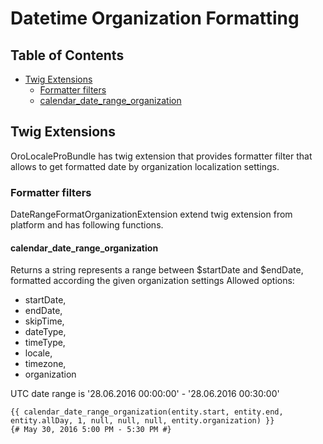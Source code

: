Datetime Organization Formatting
============================

Table of Contents
-----------------
  - [Twig Extensions](#twig-extensions)
    - [Formatter filters](#formatter-filters)
    - [calendar_date_range_organization](#calendar_date_range_organization)

Twig Extensions
---------------

OroLocaleProBundle has twig extension that provides formatter filter that allows to get formatted date by organization localization settings.

### Formatter filters

DateRangeFormatOrganizationExtension extend twig extension from platform and has following functions.

#### calendar_date_range_organization

Returns a string represents a range between $startDate and $endDate, formatted according the given organization settings
Allowed options:
  * startDate,
  * endDate,
  * skipTime,
  * dateType,
  * timeType,
  * locale,
  * timezone,
  * organization

UTC date range is '28.06.2016 00:00:00' - '28.06.2016 00:30:00'

```
{{ calendar_date_range_organization(entity.start, entity.end, entity.allDay, 1, null, null, null, entity.organization) }}
{# May 30, 2016 5:00 PM - 5:30 PM #}
```

